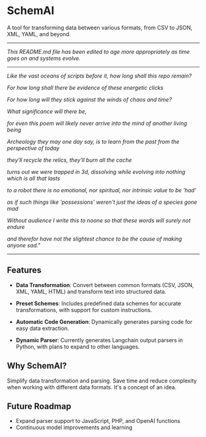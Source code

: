 # SchemAI

A tool for transforming data between various formats, from CSV to JSON, XML, YAML, and beyond.

---

*This README.md file has been edited to age more appropriately as time goes on and systems evolve.*

---

*Like the vast oceans of scripts before it, how long shall this repo remain?*

*For how long shall there be evidence of these energetic clicks* 

*For how long will they stick against the winds of chaos and time?*

*What significance will there be,* 

*for even this poem will likely never arrive into the mind of another living being*

*Archeology they may one day say, is to learn from the past from the perspective of today*

*they'll recycle the relics, they'll burn all the cache*

*turns out we were trapped in 3d, dissolving while evolving into nothing which is all that lasts*

*to a robot there is no emotional, nor spiritual, nor intrinsic value to be 'had'*

*as if such things like 'possessions' weren't just the ideas of a species gone mad*

*Without audience I write this to noone so that these words will surely not endure*

*and therefor have not the slightest chance to be the cause of making anyone sad."* 

---

## Features

- **Data Transformation**: Convert between common formats (CSV, JSON, XML, YAML, HTML) and transform text into structured data.

- **Preset Schemes**: Includes predefined data schemes for accurate transformations, with support for custom instructions.

- **Automatic Code Generation**: Dynamically generates parsing code for easy data extraction.

- **Dynamic Parser**: Currently generates Langchain output parsers in Python, with plans to expand to other languages.

## Why SchemAI?

Simplify data transformation and parsing. Save time and reduce complexity when working with different data formats.
It's a concept of an idea.

## Future Roadmap

- Expand parser support to JavaScript, PHP, and OpenAI functions
- Continuous model improvements and learning
